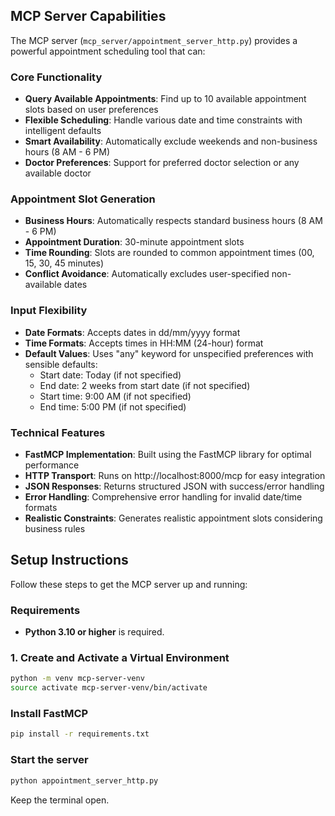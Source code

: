 ## MCP Server Capabilities

The MCP server (`mcp_server/appointment_server_http.py`) provides a powerful appointment scheduling tool that can:

### Core Functionality
- **Query Available Appointments**: Find up to 10 available appointment slots based on user preferences
- **Flexible Scheduling**: Handle various date and time constraints with intelligent defaults
- **Smart Availability**: Automatically exclude weekends and non-business hours (8 AM - 6 PM)
- **Doctor Preferences**: Support for preferred doctor selection or any available doctor

### Appointment Slot Generation
- **Business Hours**: Automatically respects standard business hours (8 AM - 6 PM)
- **Appointment Duration**: 30-minute appointment slots
- **Time Rounding**: Slots are rounded to common appointment times (00, 15, 30, 45 minutes)
- **Conflict Avoidance**: Automatically excludes user-specified non-available dates

### Input Flexibility
- **Date Formats**: Accepts dates in dd/mm/yyyy format
- **Time Formats**: Accepts times in HH:MM (24-hour) format
- **Default Values**: Uses "any" keyword for unspecified preferences with sensible defaults:
  - Start date: Today (if not specified)
  - End date: 2 weeks from start date (if not specified)
  - Start time: 9:00 AM (if not specified)
  - End time: 5:00 PM (if not specified)

### Technical Features
- **FastMCP Implementation**: Built using the FastMCP library for optimal performance
- **HTTP Transport**: Runs on http://localhost:8000/mcp for easy integration
- **JSON Responses**: Returns structured JSON with success/error handling
- **Error Handling**: Comprehensive error handling for invalid date/time formats
- **Realistic Constraints**: Generates realistic appointment slots considering business rules

## Setup Instructions

Follow these steps to get the MCP server up and running:

### Requirements

- **Python 3.10 or higher** is required.

### 1. Create and Activate a Virtual Environment

```bash
python -m venv mcp-server-venv
source activate mcp-server-venv/bin/activate
```

### Install FastMCP

```bash
pip install -r requirements.txt
```

### Start the server

```bash
python appointment_server_http.py
```

Keep the terminal open.

